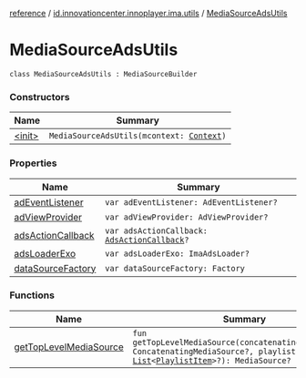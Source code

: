 [reference](../../index.md) / [id.innovationcenter.innoplayer.ima.utils](../index.md) / [MediaSourceAdsUtils](./index.md)

# MediaSourceAdsUtils

`class MediaSourceAdsUtils : MediaSourceBuilder`

### Constructors

| Name | Summary |
|---|---|
| [&lt;init&gt;](-init-.md) | `MediaSourceAdsUtils(mcontext: `[`Context`](https://developer.android.com/reference/android/content/Context.html)`)` |

### Properties

| Name | Summary |
|---|---|
| [adEventListener](ad-event-listener.md) | `var adEventListener: AdEventListener?` |
| [adViewProvider](ad-view-provider.md) | `var adViewProvider: AdViewProvider?` |
| [adsActionCallback](ads-action-callback.md) | `var adsActionCallback: `[`AdsActionCallback`](../../id.innovationcenter.innoplayer.events.listeners/-advertising-events/-ads-action-callback/index.md)`?` |
| [adsLoaderExo](ads-loader-exo.md) | `var adsLoaderExo: ImaAdsLoader?` |
| [dataSourceFactory](data-source-factory.md) | `var dataSourceFactory: Factory` |

### Functions

| Name | Summary |
|---|---|
| [getTopLevelMediaSource](get-top-level-media-source.md) | `fun getTopLevelMediaSource(concatenatingMediaSource: ConcatenatingMediaSource?, playlist: `[`List`](https://kotlinlang.org/api/latest/jvm/stdlib/kotlin.collections/-list/index.html)`<`[`PlaylistItem`](../../id.innovationcenter.innoplayer.media.playlists/-playlist-item/index.md)`>?): MediaSource?` |
